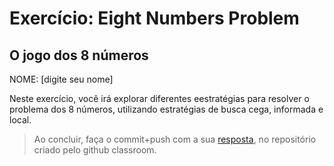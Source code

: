 # Exercício: Eight Numbers Problem
## O jogo dos 8 números
NOME: [digite seu nome]

Neste exercício, você irá explorar diferentes eestratégias para resolver o problema dos 8 números, utilizando estratégias de busca cega, informada e local. 

> Ao concluir, faça o commit+push com a sua [resposta](ia-exercicio-eight-numbers.ipynb), no repositório criado pelo github classroom.
